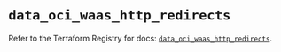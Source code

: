# `data_oci_waas_http_redirects`

Refer to the Terraform Registry for docs: [`data_oci_waas_http_redirects`](https://registry.terraform.io/providers/hashicorp/oci/7.19.0/docs/data-sources/waas_http_redirects).
